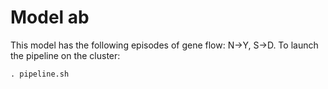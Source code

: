 # Model ab

This model has the following episodes of gene flow: N->Y, S->D. 
To launch the pipeline on the cluster:

    . pipeline.sh

